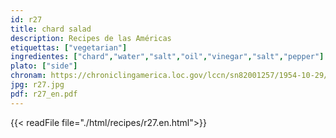 ```yaml
---
id: r27
title: chard salad
description: Recipes de las Américas
etiquettas: ["vegetarian"]
ingredientes: ["chard","water","salt","oil","vinegar","salt","pepper"]
plato: ["side"]
chronam: https://chroniclingamerica.loc.gov/lccn/sn82001257/1954-10-29/ed-1/seq-5/
jpg: r27.jpg
pdf: r27_en.pdf
---
```


{{< readFile file="./html/recipes/r27.en.html">}}